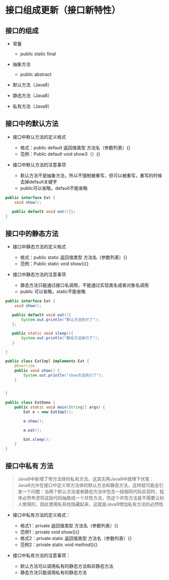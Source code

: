 # 接口组成更新（接口新特性）

## 接口的组成

* 常量
  * public static final

* 抽象方法
  * public abstract

* 默认方法（Java8）
* 静态方法（Java8）
* 私有方法（Java9）

## 接口中的默认方法

* 接口中默认方法的定义格式
  * 格式：public default 返回值类型 方法名（参数列表）{}
  * 范例：Public default void show3（）{}

* 接口中默认方法的注意事项
  * 默认方法不是抽象方法，所以不强制被重写，但可以被重写，重写的时候去掉default关键字
  * public可以省略，default不能省略

```java
public interface Eat {
    void show();
    
   public default void eat(){};
}
```

## 接口中的静态方法

* 接口中静态方法的定义格式
  * 格式：public static 返回值类型 方法名（参数列表）{}
  * 范例：Public static void show(){}

* 接口中静态方法的注意事项
  * 静态方法只能通过接口名调用，不能通过实现类名或者对象名调用
  * public 可以省略，static不能省略

```java
public interface Eat {
    void show();

   public default void eat(){
       System.out.println("默认方法执行了");
   };

   public static void sleep(){
       System.out.println("静态方法执行了");
   }

}
```

```java
public class EatImpl implements Eat {
    @Override
    public void show() {
        System.out.println("show方法执行了");
    }


}
```

```java
public class EatDemo {
    public static void main(String[] args) {
        Eat e = new EatImpl();

        e.show();

        e.eat();

        Eat.sleep();
    }
}

```

## 接口中私有 方法

> Java9中新增了带方法体的私有方法，这其实再Java8中就埋下伏笔：Java8允许在接口中定义带方法体的默认方法和静态方法，这样就可能会引发一个问题：当两个默认方法或者静态方法中包含一段相同代码实现时，程序必然考虑将这段代码抽取成一个共性方法，而这个共性方法是不需要让别人使用的，因此使用私有给隐藏起来，这就是Java9增加私有方法的必然性

* 接口中私有方法的定义格式：
  * 格式1：private 返回值类型 方法名（参数列表）{}
  * 范例1：private void show(){}
  * 格式2：private static 返回值类型 方法名（参数列表）{}
  * 范例2：private static void method(){}

* 接口中私有方法的注意事项：
  * 默认方法可以调用私有的静态方法和非静态方法
  * 静态方法只能调用私有的静态方法